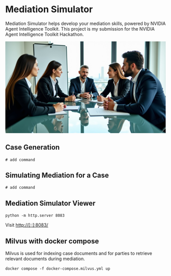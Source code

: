 # Mediation Simulator

Mediation Simulator helps develop your mediation skills, powered by NVIDIA Agent Intelligence Toolkit. This project is my submission for the NVIDIA Agent Intelligence Toolkit Hackathon.

![p](/flux/data/1747700517310.png)

## Case Generation

```
# add command
```


## Simulating Mediation for a Case

```
# add command
```

## Mediation Simulator Viewer

```
python -m http.server 8083
```

Visit [http://[::]:8083/](http://[::]:8083/)

## Milvus with docker compose

Milvus is used for indexing case documents and for parties to retrieve relevant documents during mediation.

```
docker compose -f docker-compose.milvus.yml up
```